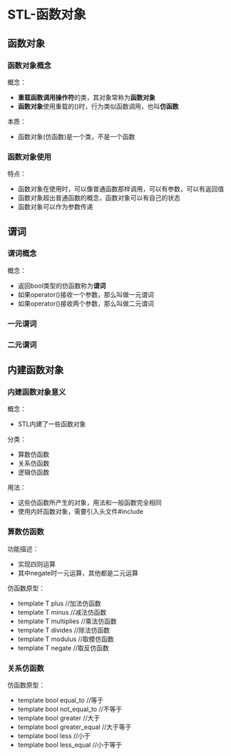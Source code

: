 # STL-函数对象
## 函数对象
### 函数对象概念
概念：  
 * **重载函数调用操作符**的类，其对象常称为**函数对象**  
 * **函数对象**使用重载的()时，行为类似函数调用，也叫**仿函数**  
  
本质：  
 * 函数对象(仿函数)是一个类，不是一个函数  
  
### 函数对象使用
特点：  
 * 函数对象在使用时，可以像普通函数那样调用，可以有参数，可以有返回值  
 * 函数对象超出普通函数的概念，函数对象可以有自己的状态  
 * 函数对象可以作为参数传递  
  
## 谓词
### 谓词概念
概念：  
 * 返回bool类型的仿函数称为**谓词**  
 * 如果operator()接收一个参数，那么叫做一元谓词  
 * 如果operator()接收两个参数，那么叫做二元谓词  
  
### 一元谓词
### 二元谓词
  
## 内建函数对象
### 内建函数对象意义
概念：  
 * STL内建了一些函数对象  
  
分类：  
 * 算数仿函数  
 * 关系仿函数  
 * 逻辑仿函数  
  
用法：  
 * 这些仿函数所产生的对象，用法和一般函数完全相同  
 * 使用内奸函数对象，需要引入头文件#include<functional>  
  
### 算数仿函数
功能描述：  
 * 实现四则运算  
 * 其中negate时一元运算，其他都是二元运算  
  
仿函数原型：  
 * template<class T> T plus<T> //加法仿函数  
 * template<class T> T minus<T> //减法仿函数  
 * template<class T> T multiplies<T> //乘法仿函数  
 * template<class T> T divides<T> //除法仿函数  
 * template<class T> T modulus<T> //取模仿函数  
 * template<class T> T negate<T> //取反仿函数  
  
### 关系仿函数
仿函数原型：  
 * template<class T> bool equal_to<T> //等于  
 * template<class T> bool not_equal_to<T> //不等于  
 * template<class T> bool greater<T> //大于  
 * template<class T> bool greater_equal<T> //大于等于  
 * template<class T> bool less<T> //小于  
 * template<class T> bool less_equal<T> //小于等于  
  

